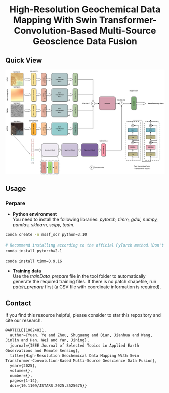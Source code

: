 # <center>High-Resolution Geochemical Data Mapping With Swin Transformer-Convolution-Based Multi-Source Geoscience Data Fusion

## Quick View
![MSSF-SCR](img/model.png)

## Usage
### Perpare
- **Python environment**  
You need to install the following libraries: *pytorch, timm, gdal, numpy, pandas, sklearn, scipy, tqdm*.
```bash
conda create -n mssf_scr python=3.10

# Recommend installing according to the official PyTorch method.(Don't use the following)
conda install pytorch=2.1

conda install timm=0.9.16
```

- **Training data**  
Use the *trainData_prepare* file in the tool folder to automatically generate the required training files. If there is no patch shapefile, run *patch_prepare* first (a CSV file with coordinate information is required).

## Contact
If you find this resource helpful, please consider to star this repository and cite our research.  
```
@ARTICLE{10824821,
  author={Yuan, Ye and Zhou, Shuguang and Bian, Jianhua and Wang, Jinlin and Han, Wei and Yan, Jining},
  journal={IEEE Journal of Selected Topics in Applied Earth Observations and Remote Sensing}, 
  title={High-Resolution Geochemical Data Mapping With Swin Transformer-Convolution-Based Multi-Source Geoscience Data Fusion}, 
  year={2025},
  volume={},
  number={},
  pages={1-14},
  doi={10.1109/JSTARS.2025.3525675}}
```